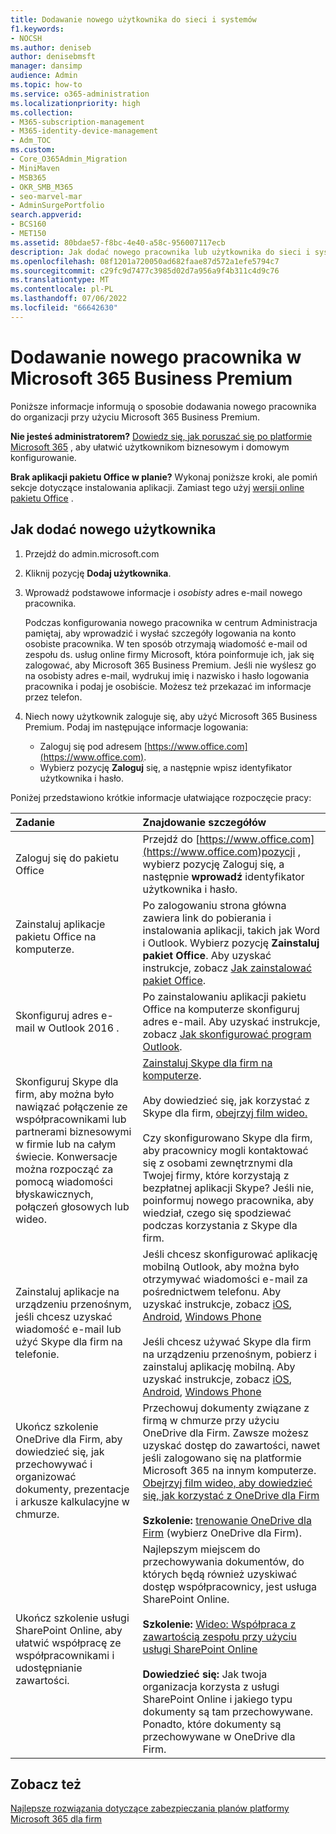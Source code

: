 ```yaml
---
title: Dodawanie nowego użytkownika do sieci i systemów
f1.keywords:
- NOCSH
ms.author: deniseb
author: denisebmsft
manager: dansimp
audience: Admin
ms.topic: how-to
ms.service: o365-administration
ms.localizationpriority: high
ms.collection:
- M365-subscription-management
- M365-identity-device-management
- Adm_TOC
ms.custom:
- Core_O365Admin_Migration
- MiniMaven
- MSB365
- OKR_SMB_M365
- seo-marvel-mar
- AdminSurgePortfolio
search.appverid:
- BCS160
- MET150
ms.assetid: 80bdae57-f8bc-4e40-a58c-956007117ecb
description: Jak dodać nowego pracownika lub użytkownika do sieci i systemów wewnętrznych organizacji. Gdy nowy pracownik dołączy do Twojej firmy, musisz bezpiecznie dodać go do sieci.
ms.openlocfilehash: 08f1201a720050ad682faae87d572a1efe5794c7
ms.sourcegitcommit: c29fc9d7477c3985d02d7a956a9f4b311c4d9c76
ms.translationtype: MT
ms.contentlocale: pl-PL
ms.lasthandoff: 07/06/2022
ms.locfileid: "66642630"
---
```

# <a name="add-a-new-employee-in-microsoft-365-business-premium"></a>Dodawanie nowego pracownika w Microsoft 365 Business Premium

Poniższe informacje informują o sposobie dodawania nowego pracownika do organizacji przy użyciu Microsoft 365 Business Premium.
  
 **Nie jesteś administratorem?** [Dowiedz się, jak poruszać się po platformie Microsoft 365](https://support.microsoft.com/office/396b8d9e-e118-42d0-8a0d-87d1f2f055fb) , aby ułatwić użytkownikom biznesowym i domowym konfigurowanie. 
  
 **Brak aplikacji pakietu Office w planie?** Wykonaj poniższe kroki, ale pomiń sekcje dotyczące instalowania aplikacji. Zamiast tego użyj [wersji online pakietu Office](https://support.microsoft.com/office/91a4ec74-67fe-4a84-a268-f6bdf3da1804) .

## <a name="how-to-add-a-new-user"></a>Jak dodać nowego użytkownika

1. Przejdź do admin.microsoft.com

2. Kliknij pozycję **Dodaj użytkownika**.

3. Wprowadź podstawowe informacje i *osobisty* adres e-mail nowego pracownika.

    Podczas konfigurowania nowego pracownika w centrum Administracja pamiętaj, aby wprowadzić i wysłać szczegóły logowania na konto osobiste pracownika. W ten sposób otrzymają wiadomość e-mail od zespołu ds. usług online firmy Microsoft, która poinformuje ich, jak się zalogować, aby Microsoft 365 Business Premium. Jeśli nie wyślesz go na osobisty adres e-mail, wydrukuj imię i nazwisko i hasło logowania pracownika i podaj je osobiście. Możesz też przekazać im informacje przez telefon.
  
4. Niech nowy użytkownik zaloguje się, aby użyć Microsoft 365 Business Premium. Podaj im następujące informacje logowania:
  
    - Zaloguj się pod adresem [https://www.office.com](https://www.office.com).
    - Wybierz pozycję **Zaloguj** się, a następnie wpisz identyfikator użytkownika i hasło.
  
Poniżej przedstawiono krótkie informacje ułatwiające rozpoczęcie pracy:
  
|**Zadanie**|**Znajdowanie szczegółów**|
|:-----|:-----|
|Zaloguj się do pakietu Office  <br/> |Przejdź do [https://www.office.com](https://www.office.com)pozycji , wybierz pozycję Zaloguj się, a następnie **wprowadź** identyfikator użytkownika i hasło.  <br/> |
|Zainstaluj aplikacje pakietu Office na komputerze.  <br/><br/> |Po zalogowaniu strona główna zawiera link do pobierania i instalowania aplikacji, takich jak Word i Outlook.  Wybierz pozycję **Zainstaluj pakiet Office**.         Aby uzyskać instrukcje, zobacz [Jak zainstalować pakiet Office](https://support.microsoft.com/office/4414eaaf-0478-48be-9c42-23adc4716658).  <br/> |
|Skonfiguruj adres e-mail w Outlook 2016 .  <br/> |Po zainstalowaniu aplikacji pakietu Office na komputerze skonfiguruj adres e-mail. Aby uzyskać instrukcje, zobacz [Jak skonfigurować program Outlook](https://support.microsoft.com/office/6e27792a-9267-4aa4-8bb6-c84ef146101b).  <br/> |
|Skonfiguruj Skype dla firm, aby można było nawiązać połączenie ze współpracownikami lub partnerami biznesowymi w firmie lub na całym świecie. Konwersacje można rozpocząć za pomocą wiadomości błyskawicznych, połączeń głosowych lub wideo.  <br/> |[Zainstaluj Skype dla firm na komputerze](https://support.microsoft.com/office/8a0d4da8-9d58-44f9-9759-5c8f340cb3fb).  <br/> <br/>Aby dowiedzieć się, jak korzystać z Skype dla firm, [obejrzyj film wideo.](https://support.microsoft.com/office/3a21eca4-434d-41f1-ab06-3d4a268573b7) <br/> <br/>Czy skonfigurowano Skype dla firm, aby pracownicy mogli kontaktować się z osobami zewnętrznymi dla Twojej firmy, które korzystają z bezpłatnej aplikacji Skype? Jeśli nie, poinformuj nowego pracownika, aby wiedział, czego się spodziewać podczas korzystania z Skype dla firm.  <br/> |
|Zainstaluj aplikacje na urządzeniu przenośnym, jeśli chcesz uzyskać wiadomość e-mail lub użyć Skype dla firm na telefonie.  <br/> |Jeśli chcesz skonfigurować aplikację mobilną Outlook, aby można było otrzymywać wiadomości e-mail za pośrednictwem telefonu. Aby uzyskać instrukcje, zobacz [iOS](https://support.microsoft.com/office/b2de2161-cc1d-49ef-9ef9-81acd1c8e234), [Android](https://support.microsoft.com/office/886db551-8dfa-4fd5-b835-f8e532091872), [Windows Phone](https://support.microsoft.com/office/181a112a-be92-49ca-ade5-399264b3d417) <br/> <br/>Jeśli chcesz używać Skype dla firm na urządzeniu przenośnym, pobierz i zainstaluj aplikację mobilną. Aby uzyskać instrukcje, zobacz [iOS](https://support.microsoft.com/office/3239c8a3-cf55-4ff0-a967-5de51911c049#OS_Type=iOS), [Android](https://support.microsoft.com/office/4d1b7dfa-5b0b-4868-bae5-25947fb99e6e#OS_Type=Android), [Windows Phone](https://support.microsoft.com/office/4d1b7dfa-5b0b-4868-bae5-25947fb99e6e#OS_Type=Windows_Phone) <br/> |
|Ukończ szkolenie OneDrive dla Firm, aby dowiedzieć się, jak przechowywać i organizować dokumenty, prezentacje i arkusze kalkulacyjne w chmurze.  <br/> |Przechowuj dokumenty związane z firmą w chmurze przy użyciu OneDrive dla Firm. Zawsze możesz uzyskać dostęp do zawartości, nawet jeśli zalogowano się na platformie Microsoft 365 na innym komputerze. [Obejrzyj film wideo, aby dowiedzieć się, jak korzystać z OneDrive dla Firm](https://support.microsoft.com/office/b30da4eb-ddd2-44b6-943b-e6fbfc6b8dde) <br/><br/> **Szkolenie:** [trenowanie OneDrive dla Firm](https://support.microsoft.com/office/1f608184-b7e6-43ca-8753-2ff679203132) (wybierz OneDrive dla Firm).  <br/> |
|Ukończ szkolenie usługi SharePoint Online, aby ułatwić współpracę ze współpracownikami i udostępnianie zawartości.  <br/> |Najlepszym miejscem do przechowywania dokumentów, do których będą również uzyskiwać dostęp współpracownicy, jest usługa SharePoint Online.  <br/> <br/>**Szkolenie:** [Wideo: Współpraca z zawartością zespołu przy użyciu usługi SharePoint Online](https://support.microsoft.com/office/c17b6824-cc22-478f-8757-497cc6b57121) <br/><br/> **Dowiedzieć się:** Jak twoja organizacja korzysta z usługi SharePoint Online i jakiego typu dokumenty są tam przechowywane. Ponadto, które dokumenty są przechowywane w OneDrive dla Firm.  <br/> |

## <a name="see-also"></a>Zobacz też

[Najlepsze rozwiązania dotyczące zabezpieczania planów platformy Microsoft 365 dla firm](../admin/security-and-compliance/secure-your-business-data.md)